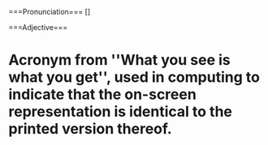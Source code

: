 ===Pronunciation===
[]

===Adjective===
# Acronym from ''What you see is what you get'', used in computing to indicate that the on-screen representation is identical to the printed version thereof.